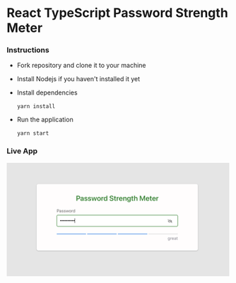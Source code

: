 # React TypeScript Password Strength Meter

### Instructions

- Fork repository and clone it to your machine
- Install Nodejs if you haven't installed it yet
- Install dependencies

      yarn install

- Run the application

      yarn start

### Live App

![caption](src/assets/image.png)
